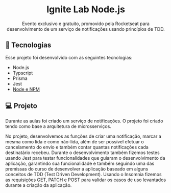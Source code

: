 <h1 align="center"> Ignite Lab Node.js </h1>

<p align="center">
Evento exclusivo e gratuito, promovido pela Rocketseat para desenvolvimento de um serviço de notificações usando princípios de TDD.
</p>

## 🚀 Tecnologias

Esse projeto foi desenvolvido com as seguintes tecnologias:

- Node.js
- Typscript
- Prisma
- Jest
- [Node e NPM](https://nodejs.org/)

## 💻 Projeto

Durante as aulas foi criado um serviço de notificações. 
O projeto foi criado tendo como base a arquitetura de microsserviços.

No projeto, desenvolvemos as funções de criar uma notificação, marcar a mesma como lida e como não-lida, além de ser possível efetuar o cancelamento do envio e também contar quantas notificações cada destinatário recebeu.
Durante o desenvolvimento também fizemos testes usando Jest para testar funcionalidades que guiaram o desenvolvimento da aplicação, garantindo sua funcionalidade e também seguindo uma das premissas do curso de desenvolver a aplicação baseado em alguns conceitos de TDD (Test Driven Development).
Usando o Insomnia fizemos as requisições GET, PATCH e POST para validar os casos de uso levantados durante a criação da aplicação.
